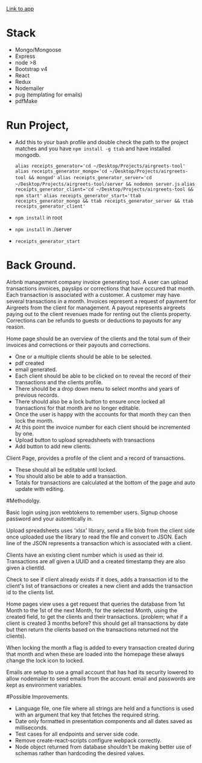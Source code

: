 [Link to app](https://airgreets-dev.herokuapp.com/#/client/20024)

# Stack

- Mongo/Mongoose
- Express 
- node >8
- Bootstrap v4 
- React
- Redux 
- Nodemailer 
- pug (templating for emails)
- pdfMake

# Run Project, 

- Add this to your bash profile and double check the path to the project matches and you have `npm install -g ttab` and have installed mongodb.

    `alias receipts_generator='cd ~/Desktop/Projects/airgreets-tool'`
    `alias receipts_generator_mongo='cd ~/Desktop/Projects/airgreets-tool && mongod'`
    `alias receipts_generator_server='cd ~/Desktop/Projects/airgreets-tool/server && nodemon server.js`
    `alias receipts_generator_client='cd ~/Desktop/Projects/airgreets-tool && npm start'`
    `alias receipts_generator_start='ttab receipts_generator_mongo && ttab receipts_generator_server && ttab receipts_generator_client'`


- `npm install` in root 
- `npm install` in ./server
- `receipts_generator_start`

# Back Ground.
Airbnb management company invoice generating tool. A user can upload transactions invoices, payslips or corrections that have occured that month. Each transaction is associated with a customer. A customer may have several transactions in a month. Invoices represent a request of payment for Airgreets from the client for management.  A payout represents airgreets paying out to the client revenues made for renting out the clients property. Corrections 
can be refunds to guests or deductions to payouts for any reason. 

Home page should be an overview of the clients and the total sum of their   invoices and corrections or their payouts and corrections. 
- One or a multiple clients should be able to be selected.
- pdf created 
- email generated.
- Each client should be able to be clicked on to reveal the record of their transactions and the clients profile. 
- There should be a drop down menu to select months and years of previous records.  
- There should also be a lock button to ensure once locked all transactions for that month are no longer editable. 
- Once the user is happy with the accounts for that month they can then lock the month. 
- At this point the invoice number for each client should be incremented by one. 
- Upload button to upload spreadsheets with transactions 
- Add button to add new clients.

Client Page, provides a profile of the client and a record of transactions. 
- These should all be editable until locked.  
- You should also be able to add a  transaction. 
- Totals for transactions are calculated at the bottom of the page and auto  update with editing. 


#Methodolgy.

Basic login using json webtokens to remember users.  Signup choose password and your automtically in. 

Upload spreadsheets uses 'xlsx' library, send a file blob from the client side once uploaded use the library to read the file and convert to JSON. Each line of the JSON represents a transaction which is associated with a client. 

Clients have an existing client number which is used as their id.  
Transactions are all given a UUID and a created timestamp they are also given a clientId. 

Check to see if client already exists if it does, adds a transaction id to the client's list of transactions or creates a new client and adds the transaction id to the clients list. 

Home pages view uses a get request that queries the database from 1st Month to the 1st of the next Month, for the selected Month, using the created field, to get the clients and their transactions. (problem; what if a client is created  3 months before? this should get all transactions by date but then return the clients based on the transactions returned not the clients). 

When locking the month a flag is added to every transaction created during that month and when these are loaded into the homepage these always change the lock icon to locked. 

Emails are setup to use a gmail account that has had its security lowered to allow nodemailer to send emails from the account. email and passwords are kept as environment variables.  

#Possible Improvements.

- Language file, one file where all strings are held and a functions is used with an argument that key that fetches the required string. 
- Date only formatted in presentation components and all dates saved as milliseconds. 
- Test cases for all endpoints and server side code.
- Remove create-react-scripts configure webpack correctly.   
- Node object returned from database shouldn't be making better use of schemas rather than hardcoding the desired values. 









